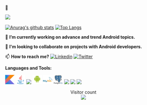 👋
<p align="left">
<img src="https://raw.github.com/faramarzaf/faramarzaf/master/name.gif" />
</p>

[![Anurag's github stats](https://github-readme-stats.vercel.app/api?username=faramarzaf&theme=radical)](https://github.com/anuraghazra/github-readme-stats)
[![Top Langs](https://github-readme-stats.vercel.app/api/top-langs/?username=faramarzaf&layout=compact)](https://github.com/anuraghazra/github-readme-stats)

🔭 **I’m currently working on advance and trend Android topics.**   

👀 **I'm looking to collaborate on projects with Android developers.**   

📫 **How to reach me?**  [![Linkedin](https://img.shields.io/badge/-linkedin-grey?logo=linkedin)](https://www.linkedin.com/in/faramarz-afzali-93a210139/)  [![Twitter](https://img.shields.io/badge/-twitter-grey?logo=twitter)](https://twitter.com/FaramarzAfzali)

**Languages and Tools:**  

<code><img height="30" src="https://raw.githubusercontent.com/github/explore/80688e429a7d4ef2fca1e82350fe8e3517d3494d/topics/kotlin/kotlin.png"></code>
<code><img height="30" src="https://raw.githubusercontent.com/devicons/devicon/master/icons/java/java-original.svg"></code>
<code><img height="30" src="https://www.vectorlogo.zone/logos/git-scm/git-scm-icon.svg"></code>
<code><img height="30" src="https://raw.githubusercontent.com/devicons/devicon/master/icons/android/android-original-wordmark.svg"></code>
<code><img height="30" src="https://raw.githubusercontent.com/devicons/devicon/master/icons/mysql/mysql-original-wordmark.svg"></code>
<code><img height="30" src="https://raw.githubusercontent.com/devicons/devicon/master/icons/postgresql/postgresql-original-wordmark.svg"></code>
<code><img height="30" src="https://www.vectorlogo.zone/logos/springio/springio-icon.svg"></code>
<code><img height="30" src="https://www.vectorlogo.zone/logos/heroku/heroku-icon.svg"></code>
<code><img height="30" src="https://www.vectorlogo.zone/logos/getpostman/getpostman-icon.svg"></code>



<p align="center"> 
  Visitor count<br>
  <img src="https://profile-counter.glitch.me/faramarzaf/count.svg" />
</p>

<!--
**faramarzaf/faramarzaf** is a ✨ _special_ ✨ repository because its `README.md` (this file) appears on your GitHub profile.

Here are some ideas to get you started:

- 🔭 I’m currently working on ...
- 🌱 I’m currently learning ...
- 👯 I’m looking to collaborate on ...
- 🤔 I’m looking for help with ...
- 💬 Ask me about ...
- 📫 How to reach me: ...
- 😄 Pronouns: ...
- ⚡ Fun fact: ...
-->
